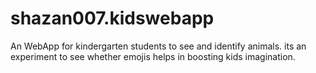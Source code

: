 # shazan007.kidswebapp
An WebApp for kindergarten students to see and identify animals.
its an experiment to see whether emojis helps in boosting kids imagination.
